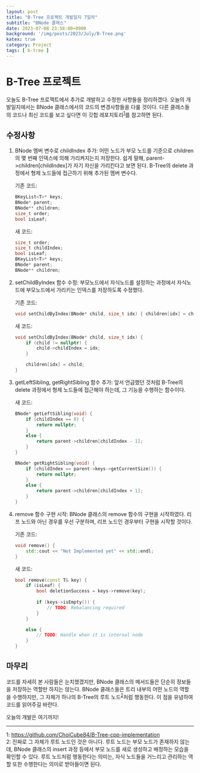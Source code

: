 ```yaml
---
layout: post
title: "B-Tree 프로젝트 개발일지 7일차"
subtitle: "BNode 클래스"
date: 2023-07-08 23:58:00+0900
background: '/img/posts/2023/July/B-Tree.png'
katex: true
category: Project
tags: [ b-tree ]
---
```


# B-Tree 프로젝트

오늘도 B-Tree 프로젝트에서 추가로 개발하고 수정한 사항들을 정리하겠다. 오늘의 개발일지에서는 BNode 클래스에서의 코드의 변경사항들을 다룰 것이다. 다른 클래스들의 코드나 최신 코드를 보고 싶다면 이 깃헙 레포지토리<sup>[1](#footnote_1)</sup>를 참고하면 된다.

## 수정사항

1. BNode 멤버 변수로 childIndex 추가: 어떤 노드가 부모 노드를 기준으로 children의 몇 번째 인덱스에 의해 가리켜지는지 저장한다. 쉽게 말해, parent->children[childIndex]가 자기 자신을 가리킨다고 보면 된다. B-Tree의 delete 과정에서 형제 노드들에 접근하기 위해 추가된 멤버 변수다.

    기존 코드:

    ```cpp
    BKeyList<T>* keys;
	BNode* parent;
	BNode** children;
	size_t order;
	bool isLeaf;
    ```

    새 코드:

    ```cpp
    size_t order;
	size_t childIndex;
	bool isLeaf;
	BKeyList<T>* keys;
	BNode* parent;
	BNode** children;
    ```

2. setChildByIndex 함수 수정: 부모노드에서 자식노드를 설정하는 과정에서 자식노드에 부모노드에서 가리키는 인덱스를 저장하도록 수정했다.

    기존 코드:

    ```cpp
    void setChildByIndex(BNode* child, size_t idx) { children[idx] = child; }
    ```

    새 코드:

    ```cpp
    void setChildByIndex(BNode* child, size_t idx) { 
		if (child != nullptr) {
			child->childIndex = idx;
		}

		children[idx] = child; 
	}
    ```

3. getLeftSibling, getRightSibling 함수 추가: 앞서 언급했던 것처럼 B-Tree의 delete 과정에서 형제 노드들에 접근해야 하는데, 그 기능을 수행하는 함수이다.

    새 코드:

    ```cpp
    BNode* getLeftSibling(void) {
		if (childIndex == 0) {
			return nullptr;
		}
		else {
			return parent->children[childIndex - 1];
		}
	}

	BNode* getRightSibling(void) {
		if (childIndex == parent->keys->getCurrentSize()) {
			return nullptr;
		}
		else {
			return parent->children[childIndex + 1];
		}
	}
    ```
4. remove 함수 구현 시작: BNode 클래스의 remove 함수의 구현을 시작하였다. 리프 노드와 아닌 경우를 우선 구분하며, 리프 노드인 경우부터 구현을 시작할 것이다.

    기존 코드:

    ```cpp
    void remove() {
		std::cout << "Not Implemented yet" << std::endl;
	}
    ```

    새 코드:

    ```cpp
    bool remove(const T& key) {
		if (isLeaf) {
			bool deletionSuccess = keys->remove(key);
			
			if (keys->isEmpty()) {
				// TODO: Rebalancing required
			}
		}

		else {
			// TODO: Handle when it is internal node
		}
	}
    ```
	
## 마무리

코드를 자세히 본 사람들은 눈치챘겠지만, BNode 클래스의 메서드들은 단순히 정보들을 저장하는 역할만 하지는 않는다. BNode 클래스들은 트리 내부의 어떤 노드의 역할을 수행하지만, 그 자체가 하나의 B-Tree의 루트 노드<sup>[2](#footnote_2)</sup>처럼 행동한다. 이 점을 유념하여 코드를 읽어주길 바란다.

오늘의 개발은 여기까지!

- - -
<a name="footnote_1">1</a>: <https://github.com/ChoiCube84/B-Tree-cpp-implementation>  
<a name="footnote_2">2</a>: 진짜로 그 자체가 루트 노드인 것은 아니다. 루트 노드는 부모 노드가 존재하지 않는데, BNode 클래스의 insert 과정 등에서 부모 노드를 새로 생성하고 배정하는 모습을 확인할 수 있다. 루트 노드처럼 행동한다는 의미는, 자식 노드들을 거느리고 관리하는 역할 또한 수행한다는 의미로 받아들이면 된다.
